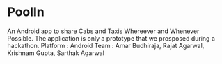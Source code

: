 PoolIn
======


An Android app to share Cabs and Taxis Whereever and Whenever Possible.
The application is only a prototype that we prosposed during a hackathon.
Platform : Android
Team : Amar Budhiraja, Rajat Agarwal, Krishnam Gupta, Sarthak Agarwal
